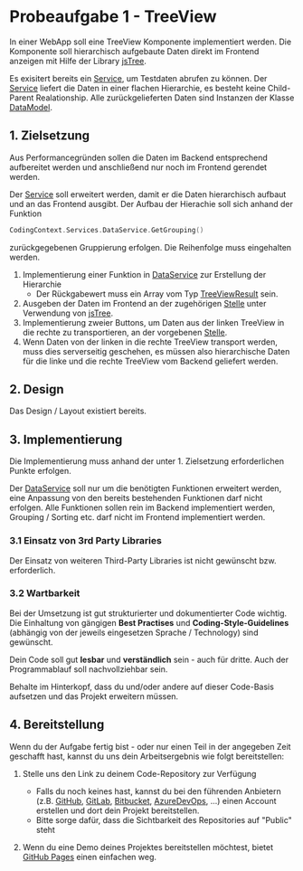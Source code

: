 # Probeaufgabe 1 - TreeView

In einer WebApp soll eine TreeView Komponente implementiert werden. Die Komponente soll hierarchisch aufgebaute Daten direkt im Frontend anzeigen mit Hilfe der Library [jsTree](https://www.jstree.com/docs).

Es exisitert bereits ein [Service](Services/DataService.cs), um Testdaten abrufen zu können. Der [Service](Services/DataService.cs) liefert die Daten in einer flachen Hierarchie, es besteht keine Child-Parent Realationship. Alle zurückgelieferten Daten sind Instanzen der Klasse [DataModel](Models/DataModel.cs).

## 1. Zielsetzung

Aus Performancegründen sollen die Daten im Backend entsprechend aufbereitet werden und anschließend nur noch im Frontend gerendet werden.

Der [Service](Services/DataService.cs) soll erweitert werden, damit er die Daten hierarchisch aufbaut und an das Frontend ausgibt. Der Aufbau der Hierachie soll sich anhand der Funktion

```cpp
CodingContext.Services.DataService.GetGrouping()
```

zurückgegebenen Gruppierung erfolgen. Die Reihenfolge muss eingehalten werden.

1. Implementierung einer Funktion in [DataService](Services/DataService.cs) zur Erstellung der Hierarchie
   - Der Rückgabewert muss ein Array vom Typ [TreeViewResult](Models/TreeViewResult.cs) sein.
2. Ausgeben der Daten im Frontend an der zugehörigen [Stelle](Views/Home/Index.cshtml) unter Verwendung von [jsTree](https://www.jstree.com/docs).
3. Implementierung zweier Buttons, um Daten aus der linken TreeView in die rechte zu transportieren, an der vorgebenen [Stelle](Views/Home/Index.cshtml).
4. Wenn Daten von der linken in die rechte TreeView transport werden, muss dies serverseitig geschehen, es müssen also hierarchische Daten für die linke und die rechte TreeView vom Backend geliefert werden.

## 2. Design

Das Design / Layout existiert bereits.

## 3. Implementierung

Die Implementierung muss anhand der unter 1. Zielsetzung erforderlichen Punkte erfolgen.

Der [DataService](Services/DataService.cs) soll nur um die benötigten Funktionen erweitert werden, eine Anpassung von den bereits bestehenden Funktionen darf nicht erfolgen. Alle Funktionen sollen rein im Backend implementiert werden, Grouping / Sorting etc. darf nicht im Frontend implementiert werden.

### 3.1 Einsatz von 3rd Party Libraries

Der Einsatz von weiteren Third-Party Libraries ist nicht gewünscht bzw. erforderlich.

### 3.2 Wartbarkeit

Bei der Umsetzung ist gut strukturierter und dokumentierter Code wichtig. Die Einhaltung von gängigen **Best Practises** und **Coding-Style-Guidelines** (abhängig von der jeweils eingesetzen Sprache / Technology) sind gewünscht.

Dein Code soll gut **lesbar** und **verständlich** sein - auch für dritte. Auch der Programmablauf soll nachvollziehbar sein.

Behalte im Hinterkopf, dass du und/oder andere auf dieser Code-Basis aufsetzen und das Projekt erweitern müssen.

## 4. Bereitstellung

Wenn du der Aufgabe fertig bist - oder nur einen Teil in der angegeben Zeit geschafft hast, kannst du uns dein Arbeitsergebnis wie folgt bereitstellen:

1. Stelle uns den Link zu deinem Code-Repository zur Verfügung
   - Falls du noch keines hast, kannst du bei den führenden Anbietern (z.B. [GitHub](https://github.com/), [GitLab](https://about.gitlab.com/), [Bitbucket](https://bitbucket.org/), [AzureDevOps](https://dev.azure.com/), ...) einen Account erstellen und dort dein Projekt bereitstellen.
   - Bitte sorge dafür, dass die Sichtbarkeit des Repositories auf "Public" steht

2. Wenn du eine Demo deines Projektes bereitstellen möchtest, bietet [GitHub Pages](https://pages.github.com/) einen einfachen weg.
